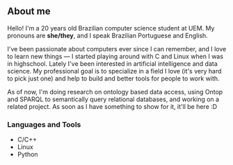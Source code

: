 ## About me

<!--
**bravhelo/bravhelo** is a ✨ _special_ ✨ repository because its `README.md` (this file) appears on your GitHub profile.

Here are some ideas to get you started:

- 🔭 I’m currently working on ...
- 🌱 I’m currently learning ...
- 👯 I’m looking to collaborate on ...
- 🤔 I’m looking for help with ...
- 💬 Ask me about ...
- 📫 How to reach me: ...
- 😄 Pronouns: ...
- ⚡ Fun fact: ...
-->

Hello! I'm a 20 years old Brazilian computer science student at UEM. My pronouns are **she/they**, and I speak Brazilian Portuguese and English.

I've been passionate about computers ever since I can remember, and I love to learn new things — I started playing around with C and Linux when I was in highschool. Lately I've been interested in artificial intelligence and data science. My professional goal is to specialize in a field I love (it's very hard to pick just one) and help to build and better tools for people to work with. 

As of now, I'm doing research on ontology based data access, using Ontop and SPARQL to semantically query relational databases, and working on a related project. As soon as I have something to show for it, it'll be here :D

### Languages and Tools
- C/C++
- Linux
- Python

